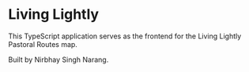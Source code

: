 # Living Lightly
This TypeScript application serves as the frontend for the Living Lightly Pastoral Routes map.

Built by Nirbhay Singh Narang.